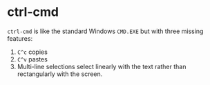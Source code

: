 ctrl-cmd
======
`ctrl-cmd` is like the standard Windows `CMD.EXE` but with three missing features:

1. `C^c` copies
2. `C^v` pastes
3. Multi-line selections select linearly with the text rather than rectangularly
    with the screen.
